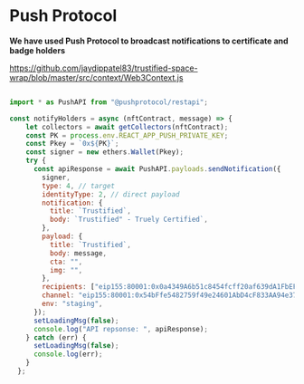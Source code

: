 # Push Protocol

**We have used Push Protocol to broadcast notifications to certificate and badge holders**

https://github.com/jaydippatel83/trustified-space-wrap/blob/master/src/context/Web3Context.js

```javascript

import * as PushAPI from "@pushprotocol/restapi";

const notifyHolders = async (nftContract, message) => { 
    let collectors = await getCollectors(nftContract);  
    const PK = process.env.REACT_APP_PUSH_PRIVATE_KEY; 
    const Pkey = `0x${PK}`; 
    const signer = new ethers.Wallet(Pkey); 
    try { 
      const apiResponse = await PushAPI.payloads.sendNotification({
        signer,
        type: 4, // target
        identityType: 2, // direct payload
        notification: {
          title: `Trustified`,
          body: `Trustified" - Truely Certified`,
        },
        payload: {
          title: `Trustified`,
          body: message,
          cta: "",
          img: "",
        },
        recipients: ["eip155:80001:0x0a4349A6b51c8454fcff20af639dA1FbEF8A2501"], // recipient address
        channel: "eip155:80001:0x54bFfe5482759f49e24601AbD4cF833AA94e3787", // your channel address
        env: "staging",
      });
      setLoadingMsg(false); 
      console.log("API repsonse: ", apiResponse);
    } catch (err) {
      setLoadingMsg(false);
      console.log(err);
    }
  };

```
